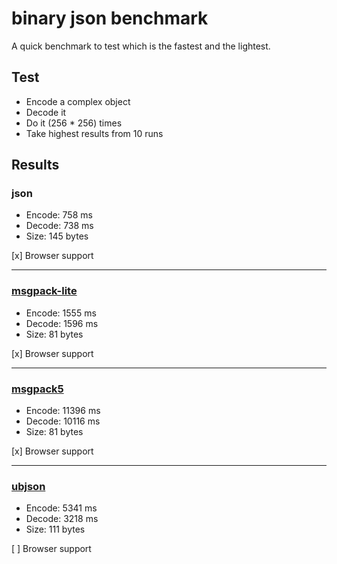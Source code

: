 # binary json benchmark

A quick benchmark to test which is the fastest and the lightest.

## Test

- Encode a complex object
- Decode it
- Do it (256 * 256) times
- Take highest results from 10 runs

## Results

### json

- Encode:		758		ms
- Decode:		738		ms
- Size:			145		bytes

[x] Browser support

-----------------------------------

### [msgpack-lite](https://github.com/kawanet/msgpack-lite)

- Encode:		1555	ms
- Decode:		1596	ms
- Size:			81		bytes

[x] Browser support

-----------------------------------

### [msgpack5](https://github.com/mcollina/msgpack5) 

- Encode:		11396	ms
- Decode:		10116	ms
- Size:			81		bytes

[x] Browser support

-----------------------------------

### [ubjson](https://github.com/Sannis/ubjson) 

- Encode:		5341	ms
- Decode:		3218	ms
- Size:			111		bytes

[ ] Browser support